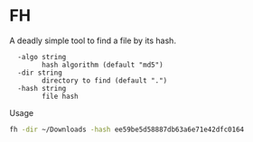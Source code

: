 # FH

A deadly simple tool to find a file by its hash.

```
  -algo string
        hash algorithm (default "md5")
  -dir string
        directory to find (default ".")
  -hash string
        file hash
```

Usage

```sh
fh -dir ~/Downloads -hash ee59be5d58887db63a6e71e42dfc0164
```
